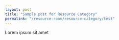 ```yaml
---
layout: post
title: "Sample post for Resource Category"
permalink: "/resource-room/resource-category/test"
---
```

Lorem ipsum sit amet
